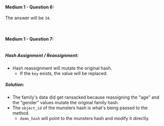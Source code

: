 #### Medium 1 - Question 6: 
The answer will be `34`.

<br>

#### Medium 1 - Question 7:<br><br>

##### Hash Assignment / Reassignment:
- Hash reassignment will mutate the original hash.
	- If the `key` exists, the value will be replaced.


##### Solution:

- The family's data did get ransacked because reassigning the "age" and the "gender" values mutate the original family hash.
- The `object_id` of the munsters hash is what's being passed to the method.
	- `demo_hash` will point to the munsters hash and modify it directly.

